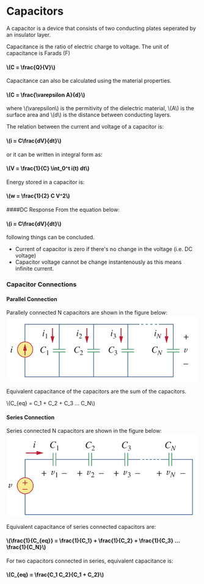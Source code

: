 # Capacitors

A capacitor is a device that consists of two conducting plates seperated by an insulator layer.

Capacitance is the ratio of electric charge to voltage. The unit of capacitance is Farads (F)

#### \\(C = \frac{Q}{V}\\)

Capacitance can also be calculated using the material properties.

#### \\(C = \frac{\varepsilon A}{d}\\)
where \\(\varepsilon\\) is the permitivity of the dielectric material, \\(A\\) is the surface area and \\(d\\) is the distance between conducting layers.

The relation between the current and voltage of a capacitor is:

#### \\(i = C\frac{dV}{dt}\\)

or it can be written in integral form as:

#### \\(V = \frac{1}{C} \int_0^t i(t) dt\\)

Energy stored in a capacitor is:

#### \\(w = \frac{1}{2} C V^2\\)

####DC Response
From the equation below:
#### \\(i = C\frac{dV}{dt}\\)
following things can be concluded.

- Current of capacitor is zero if there's no change in the voltage (i.e. DC voltage)
- Capacitor voltage cannot be change instantenously as this means infinite current.


### Capacitor Connections

#### Parallel Connection

Parallely connected N capacitors are shown in the figure below:
![](../images/parallel_capacitor.png)

Equivalent capacitance of the capacitors are the sum of the capacitors.

\\(C_{eq} = C_1 + C_2 + C_3 ... C_N\\)

#### Series Connection

Series connected N capacitors are shown in the figure below:
![](../images/series_capacitors.png)

Equivalent capacitance of series connected capacitors are:
#### \\(\frac{1}{C\_{eq}} = \frac{1}{C_1} + \frac{1}{C_2} + \frac{1}{C_3} ... \frac{1}{C_N}\\)

For two capacitors connected in series, equivalent capacitance is:

#### \\(C_{eq} = \frac{C_1 C_2}{C_1 + C_2}\\)
